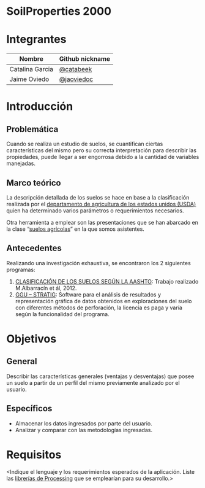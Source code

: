﻿

# SoilProperties 2000

# Integrantes

<Complete la siguiente tabla>

| Nombre | Github nickname |
|--------|-----------------|
|Catalina Garcia|[@catabeek](https://github.com/catabeek)|
|Jaime Oviedo|[@jaoviedoc](https://github.com/jaoviedoc)|

# Introducción

## Problemática

Cuando se realiza un estudio de suelos, se cuantifican ciertas características del mismo pero su correcta interpretación para describir las propiedades, puede llegar a ser engorrosa debido a la cantidad de variables manejadas.

## Marco teórico

La descripción detallada de los suelos se hace en base a la clasificación realizada por el [departamento de agricultura de los estados unidos (USDA)](https://www.nrcs.usda.gov/Internet/FSE_DOCUMENTS/nrcs142p2_051546.pdf) quien ha determinado varios parámetros o requerimientos necesarios.


Otra herramienta a emplear son las presentaciones que se han abarcado en la clase “[suelos agrícolas](https://sites.google.com/unal.edu.co/ingenieril)” en la que somos asistentes.

## Antecedentes

Realizando una investigación exhaustiva, se encontraron los 2 siguientes programas:

1.	[CLASIFICACIÓN DE LOS SUELOS SEGÚN LA AASHTO](https://documents.tips/documents/software-para-clasificacion-de-los-suelos.html): Trabajo realizado M.Albarracín et ál, 2012. 
1.	[GGU – STRATIG](http://www.ggu-software.com/software/ggu-field/stratig/ggu-stratig_s.html): Software para el análisis de resultados y representación gráfica de datos obtenidos en exploraciones del suelo con diferentes métodos de perforación, la licencia es paga y varía según la funcionalidad del programa.   

# Objetivos

## General
Describir las características generales (ventajas y desventajas) que posee un suelo a partir de un perfil del mismo previamente analizado por el usuario.  

## Específicos

*	Almacenar los datos ingresados por parte del usuario.
*	Analizar y comparar con las metodologías ingresadas. 
  

# Requisitos

<Indique el lenguaje y los requerimientos esperados de la aplicación. Liste las [librerías de Processing](https://processing.org/reference/libraries/) que se emplearían para su desarrollo.>
